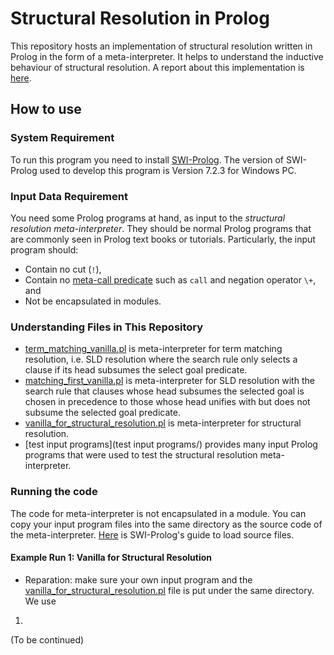 # Structural Resolution in Prolog

This repository hosts an implementation of structural resolution written in Prolog in the form of a meta-interpreter. 
It helps to understand the inductive behaviour of structural resolution. A report about this implementation is [here](http://www.macs.hw.ac.uk/~yl55/CoALP_Report_Dec16.pdf).

## How to use

### System Requirement

To run this program you need to install [SWI-Prolog](http://www.swi-prolog.org/). 
The version of SWI-Prolog used to develop this program is Version 7.2.3 for Windows PC. 

### Input Data Requirement 

You need some Prolog programs at hand, as input to the *structural resolution meta-interpreter*. 
They should be normal Prolog programs that are commonly seen in Prolog text books or tutorials. Particularly, the input program should:

* Contain no cut (`!`),
* Contain no [meta-call predicate](http://www.swi-prolog.org/pldoc/man?section=metacall) such as `call` and negation operator `\+`, and
* Not be encapsulated in modules.  


### Understanding Files in This Repository

* [term_matching_vanilla.pl](term_matching_vanilla.pl) is meta-interpreter for term matching resolution, i.e. SLD resolution where the search rule only selects a clause if its head subsumes the select goal predicate.
* [matching_first_vanilla.pl](matching_first_vanilla.pl) is meta-interpreter for SLD resolution with the search rule that clauses whose head subsumes the selected goal is chosen in precedence to those whose head unifies with but does not subsume the selected goal predicate.
* [vanilla_for_structural_resolution.pl](vanilla_for_structural_resolution.pl) is meta-interpreter for structural resolution.
* [test input programs](test input programs/) provides many input Prolog programs that were used to test the structural resolution meta-interpreter. 

### Running the code

The code for meta-interpreter is not encapsulated in a module. You can copy your input program files into the same directory as the source code of the meta-interpreter. [Here](http://www.swi-prolog.org/pldoc/man?section=quickstart) is SWI-Prolog's guide to load source files. 

#### Example Run 1: Vanilla for Structural Resolution

* Reparation: make sure your own input program and the [vanilla_for_structural_resolution.pl](vanilla_for_structural_resolution.pl) file is put under the same directory. We use 

1. 

(To be continued)
